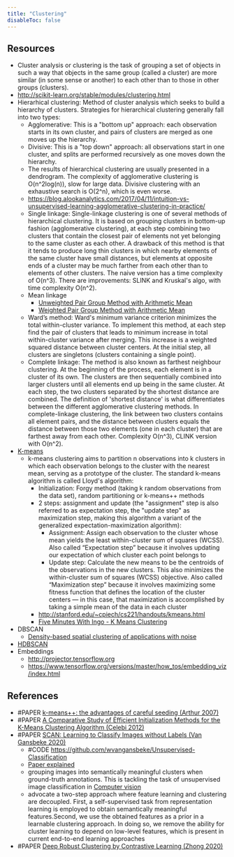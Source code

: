 ```yaml
---
title: "Clustering"
disableToc: false 
---
```



## Resources
- Cluster analysis or clustering is the task of grouping a set of objects in such a way that objects in the same group (called a cluster) are more similar (in some sense or another) to each other than to those in other groups (clusters).
- http://scikit-learn.org/stable/modules/clustering.html
- Hierarhical clustering: Method of cluster analysis which seeks to build a hierarchy of clusters. Strategies for hierarchical clustering generally fall into two types:
	- Agglomerative: This is a "bottom up" approach: each observation starts in its own cluster, and pairs of clusters are merged as one moves up the hierarchy.
	- Divisive: This is a "top down" approach: all observations start in one cluster, and splits are performed recursively as one moves down the hierarchy.
	- The results of hierarchical clustering are usually presented in a dendrogram. The complexity of agglomerative clustering is O(n^2log(n)), slow for large data. Divisive clustering with an exhaustive search is O(2^n), which is even worse.
	- https://blog.alookanalytics.com/2017/04/11/intuition-vs-unsupervised-learning-agglomerative-clustering-in-practice/
	- Single linkage: Single-linkage clustering is one of several methods of hierarchical clustering. It is based on grouping clusters in bottom-up fashion (agglomerative clustering), at each step combining two clusters that contain the closest pair of elements not yet belonging to the same cluster as each other. A drawback of this method is that it tends to produce long thin clusters in which nearby elements of the same cluster have small distances, but elements at opposite ends of a cluster may be much farther from each other than to elements of other clusters. The naive version has a time complexity of O(n^3). There are improvements: SLINK and Kruskal's algo, with time complexity O(n^2).
	- Mean linkage
		- [Unweighted Pair Group Method with Arithmetic Mean](https://en.wikipedia.org/wiki/UPGMA)
	    - [Weighted Pair Group Method with Arithmetic Mean](https://en.wikipedia.org/wiki/WPGMA)
	- Ward’s method: Ward's minimum variance criterion minimizes the total within-cluster variance.
	  To implement this method, at each step find the pair of clusters that leads to minimum increase in total within-cluster variance after merging. This increase is a weighted squared distance between cluster centers. At the initial step, all clusters are singletons (clusters containing a single point).
	- Complete linkage: The method is also known as farthest neighbour clustering. At the beginning of the process, each element is in a cluster of its own. The clusters are then sequentially combined into larger clusters until all elements end up being in the same cluster. At each step, the two clusters separated by the shortest distance are combined. 
	  The definition of 'shortest distance' is what differentiates between the different agglomerative clustering methods. 
	  In complete-linkage clustering, the link between two clusters contains all element pairs, and the distance between clusters equals the distance between those two elements (one in each cluster) that are farthest away from each other. Complexity O(n^3), CLINK version with O(n^2).
- [K-means](https://en.wikipedia.org/wiki/K-means_clustering)
	- k-means clustering aims to partition n observations into k clusters in which each observation belongs to the cluster with the nearest mean, serving as a prototype of the cluster. The standard k-means algorithm is called Lloyd's algorithm:
		- Initialization: Forgy method (taking k random observations from the data set), random partitioning or k-means++ methods 
		- 2 steps: assignment and update (the "assignment" step is also referred to as expectation step, the "update step" as maximization step, making this algorithm a variant of the generalized expectation-maximization algorithm):
			- Assignment: Assign each observation to the cluster whose mean yields the least within-cluster sum of squares (WCSS). Also called “Expectation step” because it involves updating our expectation of which cluster each point belongs to
			- Update step: Calculate the new means to be the centroids of the observations in the new clusters. This also minimizes the within-cluster sum of squares (WCSS) objective. Also called “Maximization step” because it involves maximizing some fitness function that defines the location of the cluster centers — in this case, that maximization is accomplished by taking a simple mean of the data in each cluster
	  - http://stanford.edu/~cpiech/cs221/handouts/kmeans.html  
	  - [Five Minutes With Ingo - K Means Clustering](https://www.youtube.com/watch?v=wGzumILN5ww)
- DBSCAN 
	- [Density-based spatial clustering of applications with noise](https://en.wikipedia.org/wiki/DBSCAN)
- [HDBSCAN](http://hdbscan.readthedocs.io/en/latest/soft_clustering_explanation.html)
- Embeddings
	- http://projector.tensorflow.org
	- https://www.tensorflow.org/versions/master/how_tos/embedding_viz/index.html


## References
- #PAPER [k-means++: the advantages of careful seeding (Arthur 2007)](https://dl.acm.org/doi/10.5555/1283383.1283494)
- #PAPER [A Comparative Study of Efficient Initialization Methods for the K-Means Clustering Algorithm (Celebi 2012)](https://arxiv.org/abs/1209.1960)
- #PAPER [SCAN: Learning to Classify Images without Labels (Van Gansbeke 2020)](https://arxiv.org/abs/2005.12320)
	- #CODE https://github.com/wvangansbeke/Unsupervised-Classification
	- [Paper explained](https://www.youtube.com/watch?v=hQEnzdLkPj4)
	- grouping images into semantically meaningful clusters when ground-truth annotations. This is tackling the task of unsupervised image classification in [Computer vision](AI/Computer%20Vision/Computer%20vision.md)
	- advocate a two-step approach where feature learning and clustering are decoupled. First, a self-supervised task from representation learning is employed to obtain semantically meaningful features.Second, we use the obtained features as a prior in a learnable clustering  approach.  In  doing  so,  we  remove  the  ability  for  cluster  learning to depend on low-level features, which is present in current end-to-end learning approaches
- #PAPER [Deep Robust Clustering by Contrastive Learning (Zhong 2020)](https://arxiv.org/abs/2008.03030)
